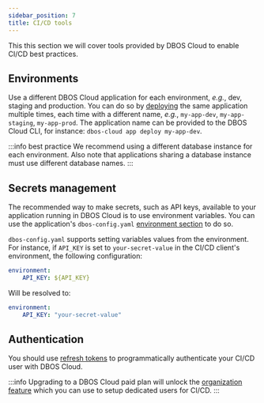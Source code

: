 ```yaml
---
sidebar_position: 7
title: CI/CD tools
---
```


This this section we will cover tools provided by DBOS Cloud to enable CI/CD best practices.

## Environments
Use a different DBOS Cloud application for each environment, _e.g._, dev, staging and production.
You can do so by [deploying](application-management#deploying-applications) the same application multiple times, each time with a different name, _e.g._, `my-app-dev`, `my-app-staging`, `my-app-prod`. The application name can be provided to the DBOS Cloud CLI, for instance: `dbos-cloud app deploy my-app-dev`.

:::info best practice
We recommend using a different database instance for each environment. Also note that applications sharing a database instance must use different database names.
:::

## Secrets management
The recommended way to make secrets, such as API keys, available to your application running in DBOS Cloud is to use environment variables.
You can use the application's `dbos-config.yaml` [environment section](../python/reference/configuration#environment-variables) to do so.

`dbos-config.yaml` supports setting variables values from the environment. For instance, if `API_KEY` is set to `your-secret-value` in the CI/CD client's environment, the following configuration:

```yaml
environment:
    API_KEY: ${API_KEY}
```

Will be resolved to:
```yaml
environment:
    API_KEY: "your-secret-value"
```


## Authentication
You should use [refresh tokens](account-management#authenticating-programatically) to programmatically authenticate your CI/CD user with DBOS Cloud.

:::info
Upgrading to a DBOS Cloud paid plan will unlock the [organization feature](account-management#organization-management) which you can use to setup dedicated users for CI/CD.
:::

